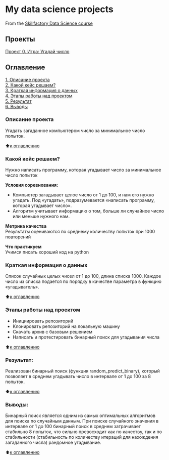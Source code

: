 # My data science projects
From the [Skillfactory Data Science course](http://skillfactory.ru/data-scientist)

## Проекты

[Проект 0. Игра: Угадай число](https://github.com/VicS-Hub2023/DS_Solution/blob/main/game_v3.py)

## Оглавление  
[1. Описание проекта](https://github.com/VicS-Hub2023/DS_Solution/blob/main/README.md#Описание-проекта)  
[2. Какой кейс решаем?](https://github.com/VicS-Hub2023/DS_Solution/blob/main/README.md#Какой-кейс-решаем)  
[3. Краткая информация о данных](https://github.com/VicS-Hub2023/DS_Solution/blob/main/README.md#Краткая-информация-о-данных)  
[4. Этапы работы над проектом](https://github.com/VicS-Hub2023/DS_Solution/blob/main/README.md#Этапы-работы-над-проектом)  
[5. Результат](https://github.com/VicS-Hub2023/DS_Solution/blob/main/README.md#Результат)    
[6. Выводы](https://github.com/VicS-Hub2023/DS_Solution/blob/main/README.md#Выводы) 

### Описание проекта    
Угадать загаданное компьютером число за минимальное число попыток.

:arrow_up:[к оглавлению](https://github.com/VicS-Hub2023/DS_Solution/blob/main/README.md#Оглавление)


### Какой кейс решаем?    
Нужно написать программу, которая угадывает число за минимальное число попыток

**Условия соревнования:**  
- Компьютер загадывает целое число от 1 до 100, и нам его нужно угадать. Под «угадать», подразумевается «написать программу, которая угадывает число».
- Алгоритм учитывает информацию о том, больше ли случайное число или меньше нужного нам.

**Метрика качества**     
Результаты оцениваются по среднему количеству попыток при 1000 повторений

**Что практикуем**     
Учимся писать хороший код на python


### Краткая информация о данных
Список случайных целых чисел от 1 до 100, длина списка 1000. Каждое число из списка подается по порядку в качестве параметра в функцию «угадыватель».
  
:arrow_up:[к оглавлению](.README.md#Оглавление)


### Этапы работы над проектом  
- Инициировать репозиторий
- Клонировать репозиторий на локальную машину
- Скачать архив с базовым решением
- Написать и протестировать бинарный поиск для угадывания числа

:arrow_up:[к оглавлению](.README.md#Оглавление)


### Результат:  
Реализован бинарный поиск (функция random_predict_binary), который позволяет в среднем угадывать число в интервале от 1 до 100 за 8 попыток.

:arrow_up:[к оглавлению](.README.md#Оглавление)


### Выводы:  
Бинарный поиск является одним из самых оптимальных алгоритмов для поиска по случайным данным. При поиске случайного значения в интервале от 1 до 100 бинарный поиск в среднем затрачивает стабильно 8 попыток, что сильно превосходит как по качеству, так и по стабильности (стабильность по количеству итераций для нахождения загаданного числа) рандомное угадывание.

:arrow_up:[к оглавлению](.README.md#Оглавление)






